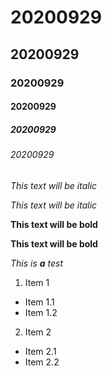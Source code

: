 # 20200929
## 20200929
### 20200929
#### 20200929
##### 20200929
###### 20200929

*This text will be italic* 

_This text will be italic_

**This text will be bold**

__This text will be bold__

*This is **a** test*

1. Item 1
  * Item 1.1
  * Item 1.2
  
2. Item 2
  * Item 2.1
  * Item 2.2
  
